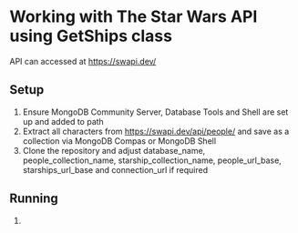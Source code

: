 # Working with The Star Wars API using GetShips class
API can accessed at https://swapi.dev/
## Setup
1. Ensure MongoDB Community Server, Database Tools and Shell are set up and added to path
2. Extract all characters from https://swapi.dev/api/people/ and save as a collection via MongoDB Compas or MongoDB Shell
3. Clone the repository and adjust database_name, people_collection_name, starship_collection_name, people_url_base, starships_url_base and connection_url if required
## Running
1. 